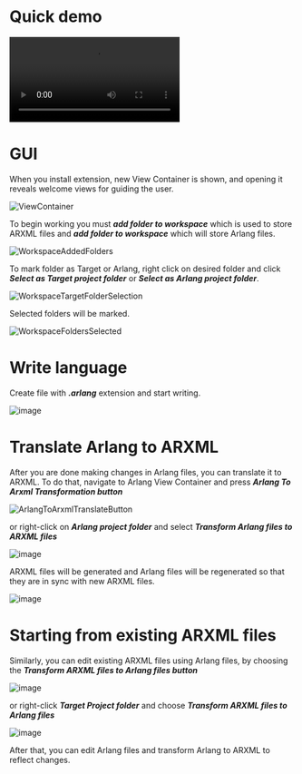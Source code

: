 # Quick demo

<video src="https://github.com/user-attachments/assets/37538af4-45fa-4971-90db-7e08a2b04d40"></video>

# GUI
When you install extension, new View Container is shown, and opening it reveals welcome views for guiding the user.

![ViewContainer](https://github.com/user-attachments/assets/01a83df9-622f-4606-9f5e-cf1b4defdcff)


To begin working you must ***add folder to workspace*** which is used to store ARXML files and ***add folder to workspace*** which will store Arlang files.

![WorkspaceAddedFolders](https://github.com/user-attachments/assets/39c6968d-2247-4192-b9b0-c6cb44cf8a4e)


To mark folder as Target or Arlang, right click on desired folder and click ***Select as Target project folder*** or ***Select as Arlang project folder***.

![WorkspaceTargetFolderSelection](https://github.com/user-attachments/assets/e12dca4f-3d4c-4262-8f2f-7ecdf30e34be)


Selected folders will be marked.

![WorkspaceFoldersSelected](https://github.com/user-attachments/assets/63e3f761-f43a-4140-b810-a8bf1f9efce1)

# Write language

Create file with ***.arlang*** extension and start writing.

![image](https://github.com/user-attachments/assets/6e640b5b-ef6c-4d8f-a19a-e0804ec3e1f0)

# Translate Arlang to ARXML

After you are done making changes in Arlang files, you can translate it to ARXML. To do that, navigate to Arlang View Container and press ***Arlang To Arxml Transformation button***

![ArlangToArxmlTranslateButton](https://github.com/user-attachments/assets/a55577d6-224c-4f10-b340-2b858ec5673a)

or right-click on ***Arlang project folder*** and select ***Transform Arlang files to ARXML files***

![image](https://github.com/user-attachments/assets/25f6e8dc-cafd-4edf-b7cd-db3d2062151a)

ARXML files will be generated and Arlang files will be regenerated so that they are in sync with new ARXML files.

![image](https://github.com/user-attachments/assets/e1586d8c-8233-4f1b-b5aa-843c5fbf0a60)

# Starting from existing ARXML files

Similarly, you can edit existing ARXML files using Arlang files, by choosing the ***Transform ARXML files to Arlang files button***

![image](https://github.com/user-attachments/assets/cefebbfe-70a3-4866-abbe-96d7ac1e272d)

or right-click ***Target Project folder*** and choose ***Transform ARXML files to Arlang files***

![image](https://github.com/user-attachments/assets/35a33c76-d6ba-449a-a25a-ac8a894ee3b4)

After that, you can edit Arlang files and transform Arlang to ARXML to reflect changes.
